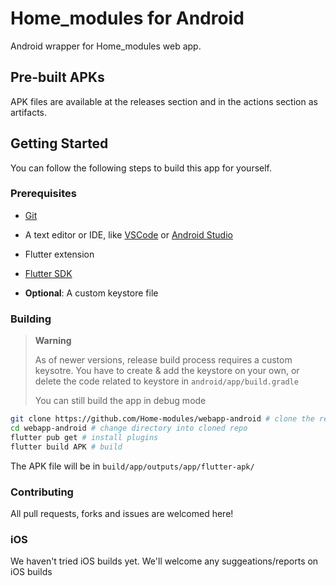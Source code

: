 # Home_modules for Android

Android wrapper for Home_modules web app.

## Pre-built APKs

APK files are available at the releases section and in the actions section as artifacts.

## Getting Started

You can follow the following steps to build this app for yourself.

### Prerequisites

- [Git](https://git-scm.com/)
- A text editor or IDE, like [VSCode](https://code.visualstudio.com/) or [Android Studio](https://developer.android.com/studio)
  
- Flutter extension

- [Flutter SDK](https://flutter.dev)

- **Optional**: A custom keystore file

### Building

> **Warning**
>
> As of newer versions, release build process requires a custom keysotre. You have to create & add the keystore on your own, or delete the code related to keystore in `android/app/build.gradle`
>
> You can still build the app in debug mode

```sh
git clone https://github.com/Home-modules/webapp-android # clone the repo
cd webapp-android # change directory into cloned repo
flutter pub get # install plugins
flutter build APK # build
```

The APK file will be in `build/app/outputs/app/flutter-apk/`

### Contributing

All pull requests, forks and issues are welcomed here!

### iOS

We haven't tried iOS builds yet. We'll welcome any suggeations/reports on iOS builds
